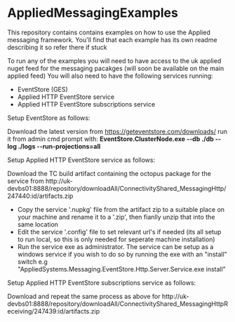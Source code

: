 # AppliedMessagingExamples

This repository contains contains examples on how to use the Applied messaging framework. You'll find that each example has its own readme describing it so refer there if stuck

To run any of the examples you will need to have access to the uk applied nuget feed for the messaging pacakges (will soon be available on the main applied feed)
You will also need to have the following services running:

- EventStore (GES)
- Applied HTTP EventStore service
- Applied HTTP EventStore subscriptions service

Setup EventStore as follows:

Download the latest version from https://geteventstore.com/downloads/
run it from admin cmd prompt with: 
<b>EventStore.ClusterNode.exe --db ./db --log ./logs --run-projections=all</b>

Setup Applied HTTP EventStore service as follows:

Download the TC build artifact containing the octopus package for the service from http://uk-devbs01:8888/repository/downloadAll/ConnectivityShared_MessagingHttp/247440:id/artifacts.zip
 - Copy the service '.nupkg' file from the artifact zip to a suitable place on your machine and rename it to a '.zip', then fianlly unzip that into the same location
 - Edit the service '.config' file to set relevant url's if needed (its all setup to run local, so this is only needed for seperate machine installation)
 - Run the service exe as administrator. The service can be setup as a windows service if you wish to do so by running the exe with an "install" switch e.g "AppliedSystems.Messaging.EventStore.Http.Server.Service.exe install"

Setup Applied HTTP EventStore subscriptions service as follows:

Download and repeat the same process as above for http://uk-devbs01:8888/repository/downloadAll/ConnectivityShared_MessagingHttpReceiving/247439:id/artifacts.zip


